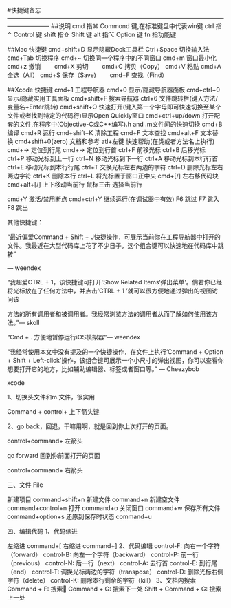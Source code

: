 #快捷键备忘
———————————————————————————————————————————
##说明
cmd	指⌘ Commond 键,在标准键盘中代表win键
ctrl	指⌃ Control 键
shift	指⇧ Shift 键
alt	指⌥ Option 键
fn  	指功能键

##Mac 快捷键
cmd+shift+D	显示隐藏Dock工具栏
Ctrl+Space	切换输入法
cmd+Tab		切换程序
cmd+~		切换同一个程序中的不同窗口
cmd+m       窗口最小化
cmd+z       撤销　　
cmd+X       剪切　　
cmd+C       拷贝（Copy）
cmd+V       粘贴
cmd+A       全选（All）
cmd+S       保存（Save)　　
cmd+F       查找（Find）


##Xcode 快捷键
cmd+1                    工程导航器
cmd+0                    显示/隐藏导航器面板
cmd+ctrl+0               显示/隐藏实用工具面板
cmd+shift+F              搜索导航器
ctrl+6                   文件跳转栏(键入方法/变量名+Enter跳转)
cmd+shift+O              快速打开(键入第一个字母即可快速切换至某个文件或者找到特定的代码行)显示Open Quickly窗口
cmd+ctrl+up/down         打开配套的文件,在程序中(Objective-C或C++编写).h and .m文件间的快速切换
cmd+B                    编译
cmd+R                    运行
cmd+shift+K              清除工程
cmd+F                    文本查找
cmd+alt+F                文本替换
cmd+shift+0(zero)        文档和参考
atl+左键                  快速帮助(在类或者方法名上执行)
cmd+->                   定位到行尾
cmd+->                   定位到行首
ctrl+F                   前移光标
ctrl+B                   后移光标
ctrl+P                   移动光标到上一行
ctrl+N                   移动光标到下一行
ctrl+A                   移动光标到本行行首
ctrl+E                   移动光标到本行行尾
ctrl+T                   交换光标左右两边的字符
ctrl+D                   删除光标左右两边字符
ctrl+K                   删除本行
ctrl+L                   将光标置于窗口正中央
cmd+[/]                  左右移代码块
cmd+alt+[/]              上下移动当前行
鼠标三击                  选择当前行


cmd+Y                    激活/禁用断点
cmd+ctrl+Y               继续运行(在调试器中有效)
F6                       跳过
F7                       跳入
F8                       跳出

其他快捷键：

“最近偏爱Command + Shift + J快捷操作，可展示当前你在工程导航器中打开的文件。我最近在大型代码库上花了不少日子，这个组合键可以快速地在代码库中跳转”

— weendex

“我超爱CTRL + 1，该快捷键可打开'Show Related Items‘弹出菜单’。倘若你已经将光标放在了任何方法中，并点击‘CTRL + 1 ’就可以很方便地通过弹出的视图访问该

方法的所有调用者和被调用者。我经常浏览方法的调用者从而了解如何使用该方法。”— skoll

“Cmd + . 方便地暂停运行iOS模拟器”— weendex

“我经常使用本文中没有提及的一个快捷操作，在文件上执行‘Command + Option + Shift + Left-click’操作，该组合键可展示一个小尺寸的弹出视图，你可以查看你想要打开它的地方，比如辅助编辑器、标签或者窗口等。”  — Cheezybob


xcode

1、切换头文件和m.文件，很实用

Command + control+ 上下箭头键


2、go back，回退，干嘛用啊，就是回到你上次打开的页面。

control+command+ 左箭头

go forward 回到你前面打开的页面

control+command+ 右箭头

三、文件  File

新建项目 command+shift+n
新建文件 command+n
新建空文件 command+control+n
打开 command+o
关闭窗口 command+w
保存所有文件 command+option+s
还原到保存时状态 command+u


四、编辑代码
1、代码缩进

左缩进 command+[
右缩进 command+]
2、代码编辑
control-F: 向右一个字符（forward）
control-B: 向左一个字符（backward）
control-P: 前一行（previous）
control-N: 后一行（next）
control-A: 去行首
control-E: 到行尾（end）
control-T: 调换光标两边的字符（transpose）
control-D: 删除光标右侧字符（delete）
control-K: 删除本行剩余的字符（kill）
3、文档内搜索
Command + F: 搜索
Command + G: 搜索下一处
Shift + Command + G: 搜索上一处